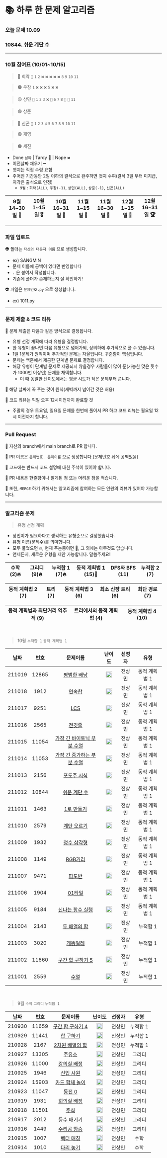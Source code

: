# 📚 하루 한 문제 알고리즘
### 오늘 문제 10.09

### [10844. 쉬운 계단 수](https://www.acmicpc.net/problem/10844)
---

### 10월 참여표 (10/01~10/15)
> 🔴 희락 `🎁` `1` `2` `❌` `❌` `❌` `❌` `❌` `8` `9` `10` `11`

> 🟠 우창 `1` `❌` `❌` `❌` `5` `❌` `❌`

> 🟡 상민 `🎁` `1` `2` `3` `❌` `🔺` `6` `7` `8` `🔺` `🔺` `11` 

> 🟢 상준 

> 🔵 신곤 `🎁`  `1` `2` `3` `4` `5` `6` `7` `8` `9` `10` `11`

> 🟣 재영

> 🟤 세진  

* Done `날짜` | Tardy 🔺 | Nope `❌`
* 이전날짜 채우기 ➖
* 뱃지는 직접 수령 요함
* 주어진 기간동안 2일 이하의 결석으로 완주하면 뱃지 수여(결석 3일 부터 미지급, 지각은 출석으로 인정)
  * `9월` : `희락(ALL)`, `우창(-1)`, `상민(ALL)`, `상준(-1)`, `신곤(ALL)`


|9월 14~30일 🎁|10월 1~15일 🎖|10월 16~31일 🏅|11월 1~15일 🥉|11월 16~30일 🥈|12월 1~15일 🥇|12월 16~31일 🏆|
|:-----:|:-----:|:-----:|:-----:|:-----:|:-----:|:-----:|

---

### 파일 업로드
👽 폴더는 `자신의 대문자 이름` 으로 생성합니다.
* ex) SANGMIN
* 문제 이름에 공백이 있다면 반영합니다
* `.` 은 붙여서 작성합니다.
* 기존에 폴더가 존재하는지 잘 확인하기!

👽 파일은 `문제번호.py` 으로 생성합니다.
* ex) 1011.py 

---

### 문제 제출 & 코드 리뷰
👻 문제 제출은 다음과 같은 방식으로 결정됩니다.
* 유형 선정 계획에 따라 유형을 결정합니다.
* 한 유형이 끝나면 다음 유형으로 넘어가되, 상의하에 추가적으로 풀 수 있습니다.
* 1일 1문제가 원칙이며 추가적인 문제는 자율입니다. 꾸준함이 핵심입니다.
* 문제는 백준에서 제공한 단계별 문제로 결정합니다.
* 해당 유형이 단계별 문제로 제공되지 않을경우 사람들이 많이 푼(가능한 맞은 횟수가 1000번 이상인) 문제를 채택합니다.
  * 이 때 동일한 난이도에서는 평균 시도가 작은 문제부터 풉니다.

👻 해당 날짜에 꼭 푸는 것이 원칙(새벽까지 넘어간 것은 허용)

👻 코드 리뷰는 익일 오후 12시이전까지 완료할 것
* 주말의 경우 토요일, 일요일 문제를 한번에 풀어서 PR 하고 코드 리뷰는 월요일 12시 이전까지 합니다.

---

### Pull Request
🤖 자신의 branch에서 main branch로 PR 합니다.

🤖 PR 이름은 `문제번호. 문제이름` 으로 생성합니다.(문제번호 뒤에 공백있음)  

🤖 코드에는 반드시 코드 설명에 대한 주석이 있어야 합니다.

🤖 PR 내용은 한줄평이나 알게된 점 또는 어려운 점을 적습니다.

🤖 또한, `MERGE` 하기 위해서는 알고리즘에 참여하는 모든 인원의 리뷰가 있어야 가능합니다.

---

### 알고리즘 문제
> 유형 선정 계획
* 상민이가 필요하다고 생각하는 유형순으로 결정했습니다.
* 유형 이름(문제수)를 의미합니다.
* 모두 풀었으면 🔥, 현재 푸는중이면 🚀, 그 외에는 아무것도 없습니다.
* 언제든지, 새로운 유형을 제안 가능합니다. 말씀주세요!

|수학 (2)🔥|그리디 (9)🔥|누적합 1 (7)🔥|동적 계획법 1 (15)🚀|DFS와 BFS (11)|누적합 2 (7)|
|:---:|:---:|:---:|:-----:|:-----:|:---:|

|동적 계획법 2 (7)|트리 (7)|동적 계획법 3 (6)|최소 신장 트리 (6)|최단 경로 (7)|
|:-----:|:---:|:-----:|:-----:|:---:|

|동적 계획법과 최단거리 역추적 (9)|트리에서의 동적 계획법 (4)|동적 계획법 4 (10)|
|:-------:|:-------:|:-----:|

<br>

> 10월 `누적합 1` `동적 계획법 1`

|날짜|번호|문제이름|난이도|선정자|유형|
|:------:|:---:|:---:|:---:|:---:|:---:|
|211019|12865|[평범한 배낭](https://www.acmicpc.net/problem/12865)|<img height="20px" width="20px" src="https://static.solved.ac/tier_small/11.svg"/>|전상민|동적 계획법 1|
|211018|1912|[연속합](https://www.acmicpc.net/problem/1912)|<img height="20px" width="20px" src="https://static.solved.ac/tier_small/9.svg"/>|전상민|동적 계획법 1|
|211017|9251|[LCS](https://www.acmicpc.net/problem/9251)|<img height="20px" width="20px" src="https://static.solved.ac/tier_small/11.svg"/>|전상민|동적 계획법 1|
|211016|2565|[전깃줄](https://www.acmicpc.net/problem/2565)|<img height="20px" width="20px" src="https://static.solved.ac/tier_small/10.svg"/>|전상민|동적 계획법 1|
|211015|11054|[가장 긴 바이토닉 부분 수열](https://www.acmicpc.net/problem/11054)|<img height="20px" width="20px" src="https://static.solved.ac/tier_small/13.svg"/>|전상민|동적 계획법 1|
|211014|11053|[가장 긴 증가하는 부분 수열](https://www.acmicpc.net/problem/11053)|<img height="20px" width="20px" src="https://static.solved.ac/tier_small/9.svg"/>|전상민|동적 계획법 1|
|211013|2156|[포도주 시식](https://www.acmicpc.net/problem/2156)|<img height="20px" width="20px" src="https://static.solved.ac/tier_small/10.svg"/>|전상민|동적 계획법 1|
|211012|10844|[쉬운 계단 수](https://www.acmicpc.net/problem/10844)|<img height="20px" width="20px" src="https://static.solved.ac/tier_small/10.svg"/>|전상민|동적 계획법 1|
|211011|1463|[1로 만들기](https://www.acmicpc.net/problem/1463)|<img height="20px" width="20px" src="https://static.solved.ac/tier_small/8.svg"/>|전상민|동적 계획법 1|
|211010|2579|[계단 오르기](https://www.acmicpc.net/problem/2579)|<img height="20px" width="20px" src="https://static.solved.ac/tier_small/8.svg"/>|전상민|동적 계획법 1|
|211009|1932|[정수 삼각형](https://www.acmicpc.net/problem/1932)|<img height="20px" width="20px" src="https://static.solved.ac/tier_small/10.svg"/>|전상민|동적 계획법 1|
|211008|1149|[RGB거리](https://www.acmicpc.net/problem/1149)|<img height="20px" width="20px" src="https://static.solved.ac/tier_small/10.svg"/>|전상민|동적 계획법 1|
|211007|9471|[파도반](https://www.acmicpc.net/problem/9461)|<img height="20px" width="20px" src="https://static.solved.ac/tier_small/8.svg"/>|전상민|동적 계획법 1|
|211006|1904|[01타일](https://www.acmicpc.net/problem/1904)|<img height="20px" width="20px" src="https://static.solved.ac/tier_small/8.svg"/>|전상민|동적 계획법 1|
|211005|9184|[신나는 함수 실행](https://www.acmicpc.net/problem/9184)|<img height="20px" width="20px" src="https://static.solved.ac/tier_small/9.svg"/>|전상민|동적 계획법 1|
|211004|2143|[두 배열의 합](https://www.acmicpc.net/problem/2143)|<img height="20px" width="20px" src="https://static.solved.ac/tier_small/13.svg"/>|전상민|누적합 1|
|211003|3020|[개똥벌레](https://www.acmicpc.net/problem/3020)|<img height="20px" width="20px" src="https://static.solved.ac/tier_small/11.svg"/>|전상민|누적합 1|
|211002|11660|[구간 합 구하기 5](https://www.acmicpc.net/problem/11660)|<img height="20px" width="20px" src="https://static.solved.ac/tier_small/10.svg"/>|전상민|누적합 1|
|211001|2559|[수열](https://www.acmicpc.net/problem/2559)|<img height="20px" width="20px" src="https://static.solved.ac/tier_small/8.svg"/>|전상민|누적합 1|

<br>

> 9월 `수학` `그리디` `누적합 1`

|날짜|번호|문제이름|난이도|선정자|유형|
|:------:|:---:|:---:|:---:|:---:|:---:|
|210930|11659|[구간 합 구하기 4](https://www.acmicpc.net/problem/11659)|<img height="20px" width="20px" src="https://static.solved.ac/tier_small/8.svg"/>|전상민|누적합 1|
|210929|11441|[합 구하기](https://www.acmicpc.net/problem/11441)|<img height="20px" width="20px" src="https://static.solved.ac/tier_small/8.svg"/>|전상민|누적합 1|
|210928|2167|[2차원 배열의 합](https://www.acmicpc.net/problem/2167)|<img height="20px" width="20px" src="https://static.solved.ac/tier_small/4.svg"/>|전상민|누적합 1|
|210927|13305|[주유소](https://www.acmicpc.net/problem/13305)|<img height="20px" width="20px" src="https://static.solved.ac/tier_small/7.svg"/>|전상민|그리디|
|210926|11000|[강의실 배정](https://www.acmicpc.net/problem/11000)|<img height="20px" width="20px" src="https://static.solved.ac/tier_small/11.svg"/>|전상민|그리디|
|210925|1946|[신입 사원](https://www.acmicpc.net/problem/1946)|<img height="20px" width="20px" src="https://static.solved.ac/tier_small/10.svg"/>|전상민|그리디|
|210924|15903|[카드 합체 놀이](https://www.acmicpc.net/problem/15903)|<img height="20px" width="20px" src="https://static.solved.ac/tier_small/9.svg"/>|전상민|그리디|
|210923|11047|[동전 0](https://www.acmicpc.net/problem/11047)|<img height="20px" width="20px" src="https://static.solved.ac/tier_small/9.svg"/>|전상민|그리디|
|210919|1931|[회의실 배정](https://www.acmicpc.net/problem/1931)|<img height="20px" width="20px" src="https://static.solved.ac/tier_small/9.svg"/>|전상민|그리디|
|210918|11501|[주식](https://www.acmicpc.net/problem/11501)|<img height="20px" width="20px" src="https://static.solved.ac/tier_small/8.svg"/>|전상민|그리디|
|210917|2012|[등수 매기기](https://www.acmicpc.net/problem/2012)|<img height="20px" width="20px" src="https://static.solved.ac/tier_small/8.svg"/>|전상민|그리디|
|210916|1449|[수리공 항승](https://www.acmicpc.net/problem/1449)|<img height="20px" width="20px" src="https://static.solved.ac/tier_small/8.svg"/>|전상민|그리디|
|210915|1007|[벡터 매칭](https://www.acmicpc.net/problem/1007)|<img height="20px" width="20px" src="https://static.solved.ac/tier_small/14.svg"/>|전상민|수학|
|210914|1010|[다리 놓기](https://www.acmicpc.net/problem/1010)|<img height="20px" width="20px" src="https://static.solved.ac/tier_small/6.svg"/>|전상민|수학|




